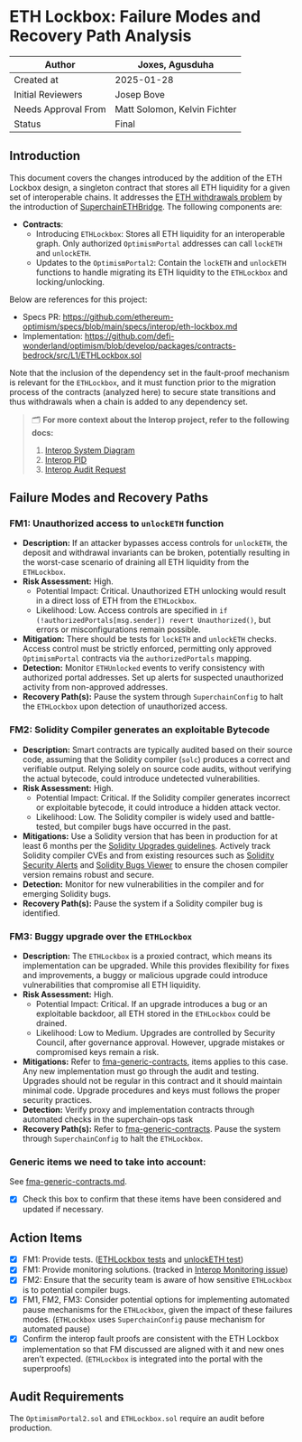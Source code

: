 # ETH Lockbox: Failure Modes and Recovery Path Analysis

| Author              | Joxes, Agusduha              |
| ------------------- | ---------------------------- |
| Created at          | 2025-01-28                   |
| Initial Reviewers   | Josep Bove                   |
| Needs Approval From | Matt Solomon, Kelvin Fichter |
| Status              | Final                        |

## Introduction

This document covers the changes introduced by the addition of the ETH Lockbox design, a singleton contract that stores all ETH liquidity for a given set of interoperable chains. It addresses the [ETH withdrawals problem](https://github.com/ethereum-optimism/specs/issues/362) by the introduction of [SuperchainETHBridge](https://github.com/ethereum-optimism/specs/blob/main/specs/interop/superchain-weth.md). The following components are:

- **Contracts**:
  - Introducing `ETHLockbox`: Stores all ETH liquidity for an interoperable graph. Only authorized `OptimismPortal` addresses can call `lockETH` and `unlockETH`.
  - Updates to the `OptimismPortal2`: Contain the `lockETH` and `unlockETH` functions to handle migrating its ETH liquidity to the `ETHLockbox` and locking/unlocking.

Below are references for this project:

- Specs PR: https://github.com/ethereum-optimism/specs/blob/main/specs/interop/eth-lockbox.md
- Implementation: https://github.com/defi-wonderland/optimism/blob/develop/packages/contracts-bedrock/src/L1/ETHLockbox.sol

Note that the inclusion of the dependency set in the fault-proof mechanism is relevant for the `ETHLockbox`, and it must function prior to the migration process of the contracts (analyzed here) to secure state transitions and thus withdrawals when a chain is added to any dependency set.

> 🗂️
> **For more context about the Interop project, refer to the following docs:**
>
> 1. [Interop System Diagram](https://www.notion.so/16c8052fcbb24b93ad1a539b5f8db4c1?pvs=21)
> 2. [Interop PID](https://www.notion.so/16c8052fcbb24b93ad1a539b5f8db4c1?pvs=21)
> 3. [Interop Audit Request](https://docs.google.com/document/d/1Rcuzbsguh7koT2jFru5ft9T8zAvjBEzbt0zF5LNQQ08/edit?tab=t.0)

## Failure Modes and Recovery Paths

### FM1: Unauthorized access to `unlockETH` function

- **Description:** If an attacker bypasses access controls for `unlockETH`, the deposit and withdrawal invariants can be broken, potentially resulting in the worst-case scenario of draining all ETH liquidity from the `ETHLockbox`.
- **Risk Assessment:** High.
  - Potential Impact: Critical. Unauthorized ETH unlocking would result in a direct loss of ETH from the `ETHLockbox`.
  - Likelihood: Low. Access controls are specified in `if (!authorizedPortals[msg.sender]) revert Unauthorized()`, but errors or misconfigurations remain possible.
- **Mitigation:** There should be tests for `lockETH` and `unlockETH` checks. Access control must be strictly enforced, permitting only approved `OptimismPortal` contracts via the `authorizedPortals` mapping.
- **Detection:** Monitor `ETHUnlocked` events to verify consistency with authorized portal addresses. Set up alerts for suspected unauthorized activity from non-approved addresses.
- **Recovery Path(s):** Pause the system through `SuperchainConfig` to halt the `ETHLockbox` upon detection of unauthorized access.

### FM2: Solidity Compiler generates an exploitable Bytecode

- **Description:** Smart contracts are typically audited based on their source code, assuming that the Solidity compiler (`solc`) produces a correct and verifiable output. Relying solely on source code audits, without verifying the actual bytecode, could introduce undetected vulnerabilities.
- **Risk Assessment:** High.
  - Potential Impact: Critical. If the Solidity compiler generates incorrect or exploitable bytecode, it could introduce a hidden attack vector.
  - Likelihood: Low. The Solidity compiler is widely used and battle-tested, but compiler bugs have occurred in the past.
- **Mitigations:** Use a Solidity version that has been in production for at least 6 months per the [Solidity Upgrades guidelines](https://github.com/ethereum-optimism/optimism/blob/develop/packages/contracts-bedrock/meta/SOLIDITY_UPGRADES.md). Actively track Solidity compiler CVEs and from existing resources such as [Solidity Security Alerts](https://soliditylang.org/blog/category/security-alerts/) and [Solidity Bugs Viewer](https://00xsev.github.io/solidityBugsByVersion/) to ensure the chosen compiler version remains robust and secure.
- **Detection:** Monitor for new vulnerabilities in the compiler and for emerging Solidity bugs.
- **Recovery Path(s):** Pause the system if a Solidity compiler bug is identified.

### FM3: Buggy upgrade over the `ETHLockbox`

- **Description:** The `ETHLockbox` is a proxied contract, which means its implementation can be upgraded. While this provides flexibility for fixes and improvements, a buggy or malicious upgrade could introduce vulnerabilities that compromise all ETH liquidity.
- **Risk Assessment:** High.
  - Potential Impact: Critical. If an upgrade introduces a bug or an exploitable backdoor, all ETH stored in the `ETHLockbox` could be drained.
  - Likelihood: Low to Medium. Upgrades are controlled by Security Council, after governance approval. However, upgrade mistakes or compromised keys remain a risk.
- **Mitigations:** Refer to [fma-generic-contracts](https://github.com/ethereum-optimism/design-docs/blob/main/security/fma-generic-contracts.md), items applies to this case. Any new implementation must go through the audit and testing. Upgrades should not be regular in this contract and it should maintain minimal code. Upgrade procedures and keys must follows the proper security practices.
- **Detection:** Verify proxy and implementation contracts through automated checks in the superchain-ops task
- **Recovery Path(s):** Refer to [fma-generic-contracts](https://github.com/ethereum-optimism/design-docs/blob/main/security/fma-generic-contracts.md). Pause the system through `SuperchainConfig` to halt the `ETHLockbox`.

### Generic items we need to take into account:

See [fma-generic-contracts.md](https://github.com/ethereum-optimism/design-docs/blob/main/security/fma-generic-contracts.md).

- [x] Check this box to confirm that these items have been considered and updated if necessary.

## Action Items

- [x] FM1: Provide tests. ([ETHLockbox tests](https://github.com/ethereum-optimism/optimism/blob/5f003211aed7469eed7df666291a62c025d1c46c/packages/contracts-bedrock/test/L1/ETHLockbox.t.sol#L22) and [unlockETH test](https://github.com/ethereum-optimism/optimism/blob/5f003211aed7469eed7df666291a62c025d1c46c/packages/contracts-bedrock/test/L1/ETHLockbox.t.sol#L211))
- [x] FM1: Provide monitoring solutions. (tracked in [Interop Monitoring issue](https://github.com/ethereum-optimism/optimism/issues/15178))
- [x] FM2: Ensure that the security team is aware of how sensitive `ETHLockbox` is to potential compiler bugs.
- [x] FM1, FM2, FM3: Consider potential options for implementing automated pause mechanisms for the `ETHLockbox`, given the impact of these failures modes. (`ETHLockbox` uses `SuperchainConfig` pause mechanism for automated pause)
- [x] Confirm the interop fault proofs are consistent with the ETH Lockbox implementation so that FM discussed are aligned with it and new ones aren’t expected. (`ETHLockbox` is integrated into the portal with the superproofs)

## Audit Requirements

The `OptimismPortal2.sol` and `ETHLockbox.sol` require an audit before production.
